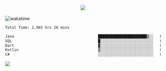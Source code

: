 <h1 align="center">
  <img src="https://readme-typing-svg.herokuapp.com/?font=Righteous&size=35&center=true&vCenter=true&width=500&height=70&duration=4000&lines=Hi!+%F0%9F%91%8B+I%27m+Ali%20Osman!;" />
</h1>


![wakatime](https://wakatime.com/share/@aliosmanoktar/3a8ffe71-6da4-4964-913b-2f09afbe53bf.svg?cache=none)
<!--START_SECTION:waka-->

```txt
Total Time: 2,965 hrs 26 mins

Java                                      ██████████████████████▒░░   89.60 %
SQL                                       █░░░░░░░░░░░░░░░░░░░░░░░░   04.28 %
Dart                                      ▓░░░░░░░░░░░░░░░░░░░░░░░░   02.34 %
Kotlin                                    ▒░░░░░░░░░░░░░░░░░░░░░░░░   00.74 %
C#                                        ░░░░░░░░░░░░░░░░░░░░░░░░░   00.65 %
```

<!--END_SECTION:waka-->

<img src="https://profile-counter.glitch.me/aliosmanoktar/count.svg" />

